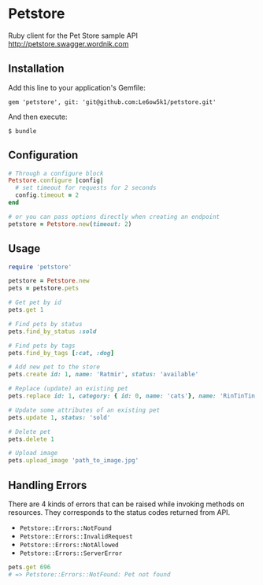 # Petstore

Ruby client for the Pet Store sample API http://petstore.swagger.wordnik.com

## Installation

Add this line to your application's Gemfile:

    gem 'petstore', git: 'git@github.com:Le6ow5k1/petstore.git'

And then execute:

    $ bundle

## Configuration

```ruby
# Through a configure block
Petstore.configure |config|
  # set timeout for requests for 2 seconds
  config.timeout = 2
end

# or you can pass options directly when creating an endpoint
petstore = Petstore.new(timeout: 2)
```

## Usage

```ruby
require 'petstore'

petstore = Petstore.new
pets = petstore.pets

# Get pet by id
pets.get 1

# Find pets by status
pets.find_by_status :sold

# Find pets by tags
pets.find_by_tags [:cat, :dog]

# Add new pet to the store
pets.create id: 1, name: 'Ratmir', status: 'available'

# Replace (update) an existing pet
pets.replace id: 1, category: { id: 0, name: 'cats'}, name: 'RinTinTin'

# Update some attributes of an existing pet
pets.update 1, status: 'sold'

# Delete pet
pets.delete 1

# Upload image
pets.upload_image 'path_to_image.jpg'
```

## Handling Errors

There are 4 kinds of errors that can be raised while invoking methods on resources. They corresponds to the status codes returned from API.

* `Petstore::Errors::NotFound`
* `Petstore::Errors::InvalidRequest`
* `Petstore::Errors::NotAllowed`
* `Petstore::Errors::ServerError`

```ruby
pets.get 696
# => Petstore::Errors::NotFound: Pet not found
```


